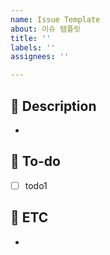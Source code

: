 ```yaml
---
name: Issue Template
about: 이슈 템플릿
title: ''
labels: ''
assignees: ''

---
```


## 🍚 Description
<!-- 진행할 작업을 설명해주세요 -->
- 

## 🍚 To-do
<!-- 작업을 수행하기 위해 해야할 태스크를 작성해주세요 -->
- [ ] todo1

## 🍚 ETC
<!-- 특이사항 및 예정 개발 일정을 작성해주세요 -->
- 